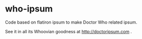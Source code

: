 who-ipsum
==============

Code based on flatiron ipsum to make Doctor Who related ipsum.

See it in all its Whoovian goodness at http://doctoripsum.com . 
